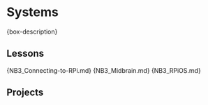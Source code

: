 # Systems
{box-description}

## Lessons
{NB3_Connecting-to-RPi.md}
{NB3_Midbrain.md}
{NB3_RPiOS.md}

## Projects
